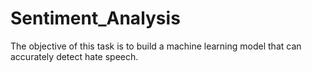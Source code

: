 # Sentiment_Analysis
The objective of this task is to build a machine learning model that can accurately detect hate speech.
